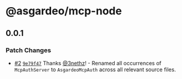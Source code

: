 # @asgardeo/mcp-node

## 0.0.1

### Patch Changes

- [#2](https://github.com/asgardeo/asgardeo-mcp-node/pull/2)
  [`9e79f47`](https://github.com/asgardeo/asgardeo-mcp-node/commit/9e79f4720bae347860a358101b4726e3520a450a) Thanks
  [@3nethz](https://github.com/3nethz)! - Renamed all occurrences of `McpAuthServer` to `AsgardeoMcpAuth` across all
  relevant source files.
